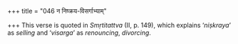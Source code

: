 +++
title = "046 न निष्क्रय-विसर्गाभ्याम्"

+++
This verse is quoted in *Smṛtitattva* (II, p. 149), which explains
‘*niṣkraya*’ as *selling* and ‘*visarga*’ as *renouncing*, *divorcing*.
